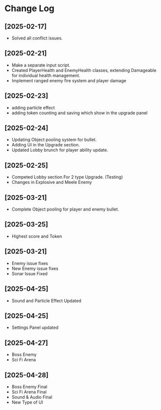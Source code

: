 # Change Log

## [2025-02-17]
- Solved all conflict issues.
## [2025-02-21]
- Make a separate input script.
- Created PlayerHealth and EnemyHealth classes, extending Damageable for individual health management.
- Implement ranged enemy fire system and player damage
## [2025-02-23]
- adding particle effect
- adding token counting and saving which show in the upgrade panel
## [2025-02-24]
- Updating Object pooling system for bullet.
- Adding UI in the Upgrade section.
- Updated Lobby brunch for player ability update.
## [2025-02-25]
- Competed Lobby section For 2 type Upgrade. (Testing)
- Changes in Explosive and Meele Enemy
## [2025-03-21]
- Complete Object pooling for player and enemy bullet.
## [2025-03-25]
- Highest score and Token
## [2025-03-21]
- Enemy issue fixes
- New Enemy issue fixes
- Sonar Issue Fixed
## [2025-04-25]
- Sound and Particle Effect Updated
## [2025-04-25]
- Settings Panel updated
## [2025-04-27]
- Boss Enemy
- Sci Fi Arena
## [2025-04-28]
- Boss Enemy Final
- Sci Fi Arena Final
- Sound & Audio Final
- New Type of UI





